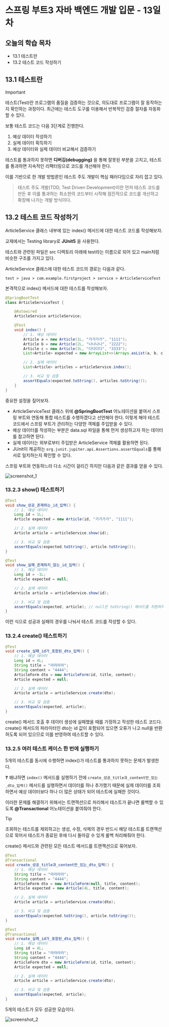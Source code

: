 # 스프링 부트3 자바 백엔드 개발 입문 - 13일차

## 오늘의 학습 목차

- 13.1 테스트란
- 13.2 테스트 코드 작성하기

## 13.1 테스트란

> [!IMPORTANT]
> 테스트(Test)란 프로그램의 품질을 검증하는 것으로, 의도대로 프로그램이 잘 동작하는지 확인하는 과정이다. 최근에는 테스트 도구를 이용해서 반복적인 검증 절차를 자동화할 수 있다.

보통 테스트 코드는 다음 3단계로 진행한다.

1. 예상 데이터 작성하기
2. 실제 데이터 획득하기
3. 예상 데이터와 실제 데이터 비교해서 검증하기

테스트를 통과하지 못하면 **디버깅(debugging)** 을 통해 잘못된 부분을 고치고, 테스트를 통과하면 지속적인 리팩터링으로 코드를 개선해야 한다.

이를 기반으로 한 개발 방법론인 테스트 주도 개발이 핵심 패러다임으로 자리 잡고 있다.

> 테스트 주도 개발(TDD, Test Driven Development)이란 먼저 테스트 코드를 만든 후 이를 통과하는 최소한의 코드부터 시작해 점진적으로 코드를 개선하고 확장해 나가는 개발 방식이다.

## 13.2 테스트 코드 작성하기

ArticleService 클래스 내부에 있는 index() 메서드에 대한 테스트 코드를 작성해보자.

교재에서는 Testing library로 **JUnit5** 을 사용한다.

테스트와 관련된 파일은 src 디렉토리 아래에 test라는 이름으로 되어 있고 main처럼 비슷한 구조를 가지고 있다.

ArticleService 클래스에 대한 테스트 코드의 경로는 다음과 같다.

```text
test > java > com.example.firstproject > service > ArticleServiceTest
```

본격적으로 index() 메서드에 대한 테스트를 작성해보자.

```java
@SpringBootTest
class ArticleServiceTest {

    @Autowired
    ArticleService articleService;

    @Test
    void index() {
        // 1. 예상 데이터
        Article a = new Article(1L, "가가가가", "1111");
        Article b = new Article(2L, "나나나나", "2222");
        Article c = new Article(3L, "다다다다", "3333");
        List<Article> expected = new ArrayList<>(Arrays.asList(a, b, c));

        // 2. 실제 데이터
        List<Article> articles = articleService.index();

        // 3. 비교 및 검증
        assertEquals(expected.toString(), articles.toString());
    }
}
```

중요한 설정을 짚어보자.

- ArticleServiceTest 클래스 위에 **@SpringBootTest** 어노테이션을 붙여서 스프링 부트와 연동해 통합 테스트를 수행하겠다고 선언해야 한다. 이렇게 해야 테스트 코드에서 스프링 부트가 관리하는 다양한 객체를 주입받을 수 있다.
- 예상 데이터를 작성하는 부분은 data.sql 파일을 통해 먼저 생성하고자 하는 데이터를 참고하면 된다.
- 실제 데이터는 외부로부터 주입받은 ArticleService 객체를 활용하면 된다.
- JUnit이 제공하는 `org.junit.jupiter.api.Assertions.assertEquals`를 통해 서로 일치하는지 확인할 수 있다.

스프링 부트와 연동하느라 다소 시간이 걸리긴 하지만 다음과 같은 결과를 얻을 수 있다.

![screenshot_1](./screenshot_1.png)

### 13.2.3 show() 테스트하기

```java
@Test
void show_성공_존재하는_id_입력() {
    // 1. 예상 데이터
    Long id = 1L;
    Article expected = new Article(id, "가가가가", "1111");

    // 2. 실제 데이터
    Article article = articleService.show(id);

    // 3. 비교 및 검증
    assertEquals(expected.toString(), article.toString());
}

@Test
void show_실패_존재하지_않는_id_입력() {
    // 1. 예상 데이터
    Long id = -1L;
    Article expected = null;

    // 2. 실제 데이터
    Article article = articleService.show(id);

    // 3. 비교 및 검증
    assertEquals(expected, article); // null은 toString() 메서드를 지원하지 않는다.
}
```

이런 식으로 성공과 실패의 경우를 나눠서 테스트 코드를 작성할 수 있다.

### 13.2.4 create() 테스트하기

```java
@Test
void create_실패_id가_포함된_dto_입력() {
    // 1. 예상 데이터
    Long id = 4L;
    String title = "라라라라";
    String content = "4444";
    ArticleForm dto = new ArticleForm(id, title, content);
    Article expected = null;

    // 2. 실제 데이터
    Article article = articleService.create(dto);

    // 3. 비교 및 검증
    assertEquals(expected, article);
}
```

create() 메서드 호출 후 데이터 생성에 실패했을 때를 가정하고 작성한 테스트 코드다. create() 메서드의 파라미터인 dto는 id 값이 포함되어 있으면 오류가 나고 null을 반환하도록 되어 있으므로 이를 반영하여 테스트할 수 있다.

### 13.2.5 여러 테스트 케이스 한 번에 실행하기

5개의 테스트를 동시에 수행하면 index()가 테스트를 통과하지 못하는 문제가 발생한다.

❓ 왜냐하면 `index()` 메서드를 실행하기 전에 `create_성공_title과_content만_있는_dto_입력()` 메서드를 실행하면서 데이터를 하나 추가했기 때문에 실제 데이터를 조회하면서 예상 데이터보다 하나 더 많은 상태가 되어 테스트에 실패한 것이다.

이러한 문제를 해결하기 위해서는 트랜잭션으로 처리해서 테스트가 끝나면 롤백할 수 있도록 **@Transactional** 어노테이션을 붙여줘야 한다.

> [!TIP]
> 조회하는 테스트를 제외하고는 생성, 수정, 삭제의 경우 반드시 해당 테스트를 트랜잭션으로 묵어서 테스트가 종료된 후에 다시 돌아갈 수 있게 롤백 처리해줘야 한다.

create() 메서드와 관련된 모든 테스트 메서드를 트랜잭션으로 묶어보자.

```java
@Test
@Transactional
void create_성공_title과_content만_있는_dto_입력() {
    // 1. 예상 데이터
    String title = "라라라라";
    String content = "4444";
    ArticleForm dto = new ArticleForm(null, title, content);
    Article expected = new Article(4L, title, content);

    // 2. 실제 데이터
    Article article = articleService.create(dto);

    // 3. 비교 및 검증
    assertEquals(expected.toString(), article.toString());
}

@Test
@Transactional
void create_실패_id가_포함된_dto_입력() {
    // 1. 예상 데이터
    Long id = 4L;
    String title = "라라라라";
    String content = "4444";
    ArticleForm dto = new ArticleForm(id, title, content);
    Article expected = null;

    // 2. 실제 데이터
    Article article = articleService.create(dto);

    // 3. 비교 및 검증
    assertEquals(expected, article);
}
```

5개의 테스트가 모두 성공한 모습이다.

![screenshot_2](./screenshot_2.png)
